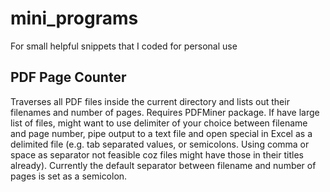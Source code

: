 # mini_programs
For small helpful snippets that I coded for personal use

## PDF Page Counter
Traverses all PDF files inside the current directory and lists out their filenames and number of pages. Requires PDFMiner package. If have large list of files, might want to use delimiter of your choice between filename and page number, pipe output to a text file and open special in Excel as a delimited file (e.g. tab separated values, or semicolons. Using comma or space as separator not feasible coz files might have those in their titles already). Currently the default separator between filename and number of pages is set as a semicolon.
